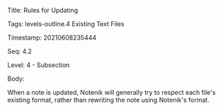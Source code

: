 Title:  Rules for Updating

Tags:   levels-outline.4 Existing Text Files

Timestamp: 20210608235444

Seq:    4.2

Level:  4 - Subsection

Body: 

When a note is updated, Notenik will generally try to respect each file's existing format, rather than rewriting the note using Notenik's format.


